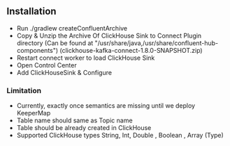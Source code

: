 

## Installation
- Run ./gradlew createConfluentArchive
- Copy & Unzip the Archive Of ClickHouse Sink to Connect Plugin directory (Can be found at "/usr/share/java,/usr/share/confluent-hub-components") (clickhouse-kafka-connect-1.8.0-SNAPSHOT.zip)
- Restart connect worker to load ClickHouse Sink
- Open Control Center 
- Add ClickHouseSink & Configure 

### Limitation 
- Currently, exactly once semantics are missing until we deploy KeeperMap
- Table name should same as Topic name
- Table should be already created in ClickHouse 
- Supported ClickHouse types String, Int, Double , Boolean , Array (Type) 
